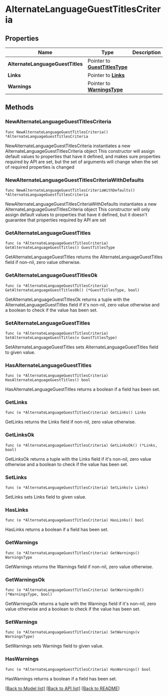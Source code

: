 # AlternateLanguageGuestTitlesCriteria

## Properties

Name | Type | Description | Notes
------------ | ------------- | ------------- | -------------
**AlternateLanguageGuestTitles** | Pointer to [**GuestTitlesType**](GuestTitlesType.md) |  | [optional] 
**Links** | Pointer to [**Links**](Links.md) |  | [optional] 
**Warnings** | Pointer to [**WarningsType**](WarningsType.md) |  | [optional] 

## Methods

### NewAlternateLanguageGuestTitlesCriteria

`func NewAlternateLanguageGuestTitlesCriteria() *AlternateLanguageGuestTitlesCriteria`

NewAlternateLanguageGuestTitlesCriteria instantiates a new AlternateLanguageGuestTitlesCriteria object
This constructor will assign default values to properties that have it defined,
and makes sure properties required by API are set, but the set of arguments
will change when the set of required properties is changed

### NewAlternateLanguageGuestTitlesCriteriaWithDefaults

`func NewAlternateLanguageGuestTitlesCriteriaWithDefaults() *AlternateLanguageGuestTitlesCriteria`

NewAlternateLanguageGuestTitlesCriteriaWithDefaults instantiates a new AlternateLanguageGuestTitlesCriteria object
This constructor will only assign default values to properties that have it defined,
but it doesn't guarantee that properties required by API are set

### GetAlternateLanguageGuestTitles

`func (o *AlternateLanguageGuestTitlesCriteria) GetAlternateLanguageGuestTitles() GuestTitlesType`

GetAlternateLanguageGuestTitles returns the AlternateLanguageGuestTitles field if non-nil, zero value otherwise.

### GetAlternateLanguageGuestTitlesOk

`func (o *AlternateLanguageGuestTitlesCriteria) GetAlternateLanguageGuestTitlesOk() (*GuestTitlesType, bool)`

GetAlternateLanguageGuestTitlesOk returns a tuple with the AlternateLanguageGuestTitles field if it's non-nil, zero value otherwise
and a boolean to check if the value has been set.

### SetAlternateLanguageGuestTitles

`func (o *AlternateLanguageGuestTitlesCriteria) SetAlternateLanguageGuestTitles(v GuestTitlesType)`

SetAlternateLanguageGuestTitles sets AlternateLanguageGuestTitles field to given value.

### HasAlternateLanguageGuestTitles

`func (o *AlternateLanguageGuestTitlesCriteria) HasAlternateLanguageGuestTitles() bool`

HasAlternateLanguageGuestTitles returns a boolean if a field has been set.

### GetLinks

`func (o *AlternateLanguageGuestTitlesCriteria) GetLinks() Links`

GetLinks returns the Links field if non-nil, zero value otherwise.

### GetLinksOk

`func (o *AlternateLanguageGuestTitlesCriteria) GetLinksOk() (*Links, bool)`

GetLinksOk returns a tuple with the Links field if it's non-nil, zero value otherwise
and a boolean to check if the value has been set.

### SetLinks

`func (o *AlternateLanguageGuestTitlesCriteria) SetLinks(v Links)`

SetLinks sets Links field to given value.

### HasLinks

`func (o *AlternateLanguageGuestTitlesCriteria) HasLinks() bool`

HasLinks returns a boolean if a field has been set.

### GetWarnings

`func (o *AlternateLanguageGuestTitlesCriteria) GetWarnings() WarningsType`

GetWarnings returns the Warnings field if non-nil, zero value otherwise.

### GetWarningsOk

`func (o *AlternateLanguageGuestTitlesCriteria) GetWarningsOk() (*WarningsType, bool)`

GetWarningsOk returns a tuple with the Warnings field if it's non-nil, zero value otherwise
and a boolean to check if the value has been set.

### SetWarnings

`func (o *AlternateLanguageGuestTitlesCriteria) SetWarnings(v WarningsType)`

SetWarnings sets Warnings field to given value.

### HasWarnings

`func (o *AlternateLanguageGuestTitlesCriteria) HasWarnings() bool`

HasWarnings returns a boolean if a field has been set.


[[Back to Model list]](../README.md#documentation-for-models) [[Back to API list]](../README.md#documentation-for-api-endpoints) [[Back to README]](../README.md)


